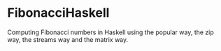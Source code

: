 # FibonacciHaskell
Computing Fibonacci numbers in Haskell using the popular way, the zip way, the streams way and the matrix way.
